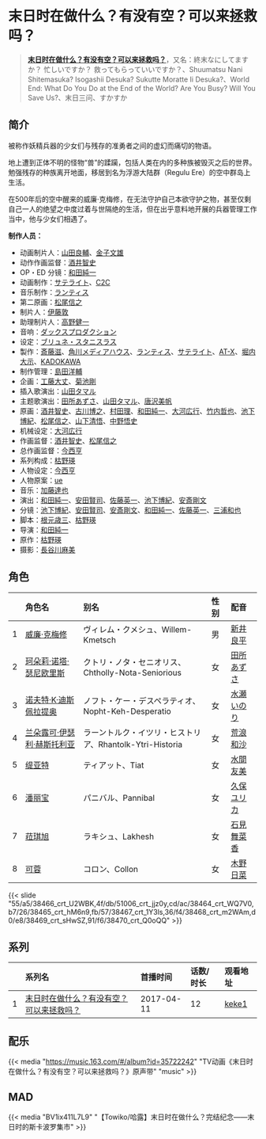 # 末日时在做什么？有没有空？可以来拯救吗？


> <u>**[末日时在做什么？有没有空？可以来拯救吗？](https://bgm.tv/subject/185943)**</u>，又名：終末なにしてますか？ 忙しいですか？ 救ってもらっていいですか？、Shuumatsu Nani Shitemasuka? Isogashii Desuka? Sukutte Moratte Ii Desuka?、World End: What Do You Do at the End of the World? Are You Busy? Will You Save Us?、末日三问、すかすか

## 简介

被称作妖精兵器的少女们与残存的准勇者之间的虚幻而痛切的物语。

地上遭到正体不明的怪物“兽”的蹂躏，包括人类在内的多种族被毁灭之后的世界。
勉强残存的种族离开地面，移居到名为浮游大陆群（Regulu Ere）的空中群岛上生活。

在500年后的空中醒来的威廉·克梅修，在无法守护自己本欲守护之物，甚至仅剩自己一人的绝望之中度过着与世隔绝的生活，但在出乎意料地开展的兵器管理工作当中，他与少女们相遇了。

**制作人员：**
- 动画制片人：[山田良輔](https://bgm.tv/person/43102)、[金子文雄](https://bgm.tv/person/41931)
- 动作作画监督：[酒井智史](https://bgm.tv/person/21200)
- OP・ED 分镜：[和田純一](https://bgm.tv/person/16237)
- 动画制作：[サテライト](https://bgm.tv/person/811)、[C2C](https://bgm.tv/person/12875)
- 音乐制作：[ランティス](https://bgm.tv/person/57)
- 第二原画：[松尾信之](https://bgm.tv/person/32403)
- 制片人：[伊藤敦](https://bgm.tv/person/666)
- 助理制片人：[高野健一](https://bgm.tv/person/42731)
- 音响：[ダックスプロダクション](https://bgm.tv/person/6092)
- 设定：[ブリュネ・スタニスラス](https://bgm.tv/person/13483)
- 製作：[斎藤滋](https://bgm.tv/person/2030)、[角川メディアハウス](https://bgm.tv/person/3699)、[ランティス](https://bgm.tv/person/57)、[サテライト](https://bgm.tv/person/811)、[AT-X](https://bgm.tv/person/230)、[堀内大示](https://bgm.tv/person/18956)、[KADOKAWA](https://bgm.tv/person/19306)
- 制作管理：[島田洋輔](https://bgm.tv/person/43091)
- 企画：[工藤大丈](https://bgm.tv/person/18957)、[菊池剛](https://bgm.tv/person/34847)
- 插入歌演出：[山田タマル](https://bgm.tv/person/31713)
- 主题歌演出：[田所あずさ](https://bgm.tv/person/10601)、[山田タマル](https://bgm.tv/person/31713)、[唐沢美帆](https://bgm.tv/person/11243)
- 原画：[酒井智史](https://bgm.tv/person/21200)、[古川博之](https://bgm.tv/person/12811)、[村田理](https://bgm.tv/person/37916)、[和田純一](https://bgm.tv/person/16237)、[大河広行](https://bgm.tv/person/3095)、[竹内哲也](https://bgm.tv/person/3047)、[池下博紀](https://bgm.tv/person/23476)、[松尾信之](https://bgm.tv/person/32403)、[山下清悟](https://bgm.tv/person/12148)、[中野悟史](https://bgm.tv/person/12480)
- 机械设定：[大河広行](https://bgm.tv/person/3095)
- 作画监督：[酒井智史](https://bgm.tv/person/21200)、[松尾信之](https://bgm.tv/person/32403)
- 总作画监督：[今西亨](https://bgm.tv/person/22590)
- 系列构成：[枯野瑛](https://bgm.tv/person/25149)
- 人物设定：[今西亨](https://bgm.tv/person/22590)
- 人物原案：[ue](https://bgm.tv/person/31748)
- 音乐：[加藤達也](https://bgm.tv/person/7663)
- 演出：[和田純一](https://bgm.tv/person/16237)、[安田賢司](https://bgm.tv/person/3462)、[佐藤英一](https://bgm.tv/person/2014)、[池下博紀](https://bgm.tv/person/23476)、[安斎剛文](https://bgm.tv/person/12750)
- 分镜：[池下博紀](https://bgm.tv/person/23476)、[安田賢司](https://bgm.tv/person/3462)、[安斎剛文](https://bgm.tv/person/12750)、[和田純一](https://bgm.tv/person/16237)、[佐藤英一](https://bgm.tv/person/2014)、[三浦和也](https://bgm.tv/person/12689)
- 脚本：[根元歳三](https://bgm.tv/person/2661)、[枯野瑛](https://bgm.tv/person/25149)
- 导演：[和田純一](https://bgm.tv/person/16237)
- 原作：[枯野瑛](https://bgm.tv/person/25149)
- 摄影：[長谷川麻美](https://bgm.tv/person/59214)

## 角色

|     |   角色名   |   别名  | 性别 |  配音  |
|:--- |:------  |:----      |:---  |:--   |
| 1 | [威廉·克梅修](https://bgm.tv/character/38466) | ヴィレム・クメシュ、Willem-Kmetsch | 男 | [新井良平](https://bgm.tv/person/2822) |
| 2 | [珂朵莉·诺塔·瑟尼欧里斯](https://bgm.tv/character/51006) | クトリ・ノタ・セニオリス、Chtholly-Nota-Seniorious | 女 | [田所あずさ](https://bgm.tv/person/10601) |
| 3 | [诺夫特·K·迪斯佩拉提奥](https://bgm.tv/character/38464) | ノフト・ケー・デスペラティオ、Nopht-Keh-Desperatio | 女 | [水瀬いのり](https://bgm.tv/person/10868) |
| 4 | [兰朵露可·伊瑟利·赫斯托利亚](https://bgm.tv/character/38465) | ラーントルク・イツリ・ヒストリア、Rhantolk-Ytri-Historia | 女 | [荒浪和沙](https://bgm.tv/person/5050) |
| 5 | [缇亚特](https://bgm.tv/character/38467) | ティアット、Tiat | 女 | [水間友美](https://bgm.tv/person/27558) |
| 6 | [潘丽宝](https://bgm.tv/character/38468) | パニバル、Pannibal | 女 | [久保ユリカ](https://bgm.tv/person/9270) |
| 7 | [菈琪旭](https://bgm.tv/character/38469) | ラキシュ、Lakhesh | 女 | [石見舞菜香](https://bgm.tv/person/27559) |
| 8 | [可蓉](https://bgm.tv/character/38470) | コロン、Collon | 女 | [木野日菜](https://bgm.tv/person/19643) |

{{< slide "55/a5/38466_crt_U2WBK,4f/db/51006_crt_jjz0y,cd/ac/38464_crt_WQ7V0,b7/26/38465_crt_hM6n9,fb/57/38467_crt_1Y3ls,36/f4/38468_crt_m2WAm,d0/e8/38469_crt_sHwSZ,91/f6/38470_crt_Q0oQQ" >}}

## 系列

|     | 系列名                  | 首播时间       | 话数/时长 | 观看地址                                                    |
| :-- | :------------------- | :--------- | :---- | :------------------------------------------------------ |
| 1   |[末日时在做什么？有没有空？可以来拯救吗？](https://bgm.tv/subject/185943)| 2017-04-11 | 12    | [keke1](https://www.keke1.app/play/22078-4-162468.html) |

## 配乐

{{< media "https://music.163.com/#/album?id=35722242"
"TV动画《末日时在做什么？有没有空？可以来拯救吗？》原声带"
"music" >}}
## MAD

{{< media  "BV1ix411L7L9"
"【Towiko/哈露】末日时在做什么？完结纪念——末日时的斯卡波罗集市"  >}}

